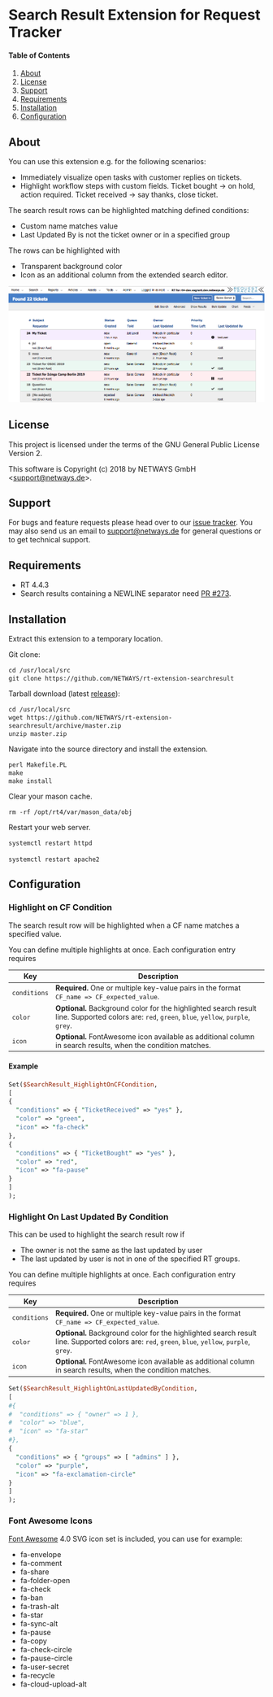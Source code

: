 # Search Result Extension for Request Tracker

#### Table of Contents

1. [About](#about)
2. [License](#license)
3. [Support](#support)
4. [Requirements](#requirements)
5. [Installation](#installation)
6. [Configuration](#configuration)

## About

You can use this extension e.g. for the following scenarios:

* Immediately visualize open tasks with customer replies on tickets.
* Highlight workflow steps with custom fields. Ticket bought -> on hold, action required. Ticket received -> say thanks, close ticket.

The search result rows can be highlighted matching defined conditions:

* Custom name matches value
* Last Updated By is not the ticket owner or in a specified group

The rows can be highlighted with

* Transparent background color
* Icon as an additional column from the extended search editor.

![Screenshot](doc/images/rt_extension_searchresult_highlight_rows_icons_colors.png)

## License

This project is licensed under the terms of the GNU General Public License Version 2.

This software is Copyright (c) 2018 by NETWAYS GmbH <[support@netways.de](mailto:support@netways.de)>.

## Support

For bugs and feature requests please head over to our [issue tracker](https://github.com/NETWAYS/rt-extension-searchresult/issues).
You may also send us an email to [support@netways.de](mailto:support@netways.de) for general questions or to get technical support.

## Requirements

- RT 4.4.3
- Search results containing a NEWLINE separator need [PR #273](https://github.com/bestpractical/rt/pull/273).

## Installation

Extract this extension to a temporary location.

Git clone:

```
cd /usr/local/src
git clone https://github.com/NETWAYS/rt-extension-searchresult
```

Tarball download (latest [release](https://github.com/NETWAYS/rt-extension-searchresult/releases/latest)):

```
cd /usr/local/src
wget https://github.com/NETWAYS/rt-extension-searchresult/archive/master.zip
unzip master.zip
```

Navigate into the source directory and install the extension.

```
perl Makefile.PL
make
make install
```

Clear your mason cache.

```
rm -rf /opt/rt4/var/mason_data/obj
```

Restart your web server.

```
systemctl restart httpd

systemctl restart apache2
```

## Configuration

### Highlight on CF Condition

The search result row will be highlighted when a CF name
matches a specified value.

You can define multiple highlights at once. Each configuration entry
requires

Key           | Description
--------------|----------------
`conditions`  | **Required.** One or multiple key-value pairs in the format `CF_name => CF_expected_value`.
`color`       | **Optional.** Background color for the highlighted search result line. Supported colors are: `red`, `green`, `blue`, `yellow`, `purple`, `grey`.
`icon`        | **Optional.** FontAwesome icon available as additional column in search results, when the condition matches.

#### Example

```perl
Set($SearchResult_HighlightOnCFCondition,
[
{
  "conditions" => { "TicketReceived" => "yes" },
  "color" => "green",
  "icon" => "fa-check"
},
{
  "conditions" => { "TicketBought" => "yes" },
  "color" => "red",
  "icon" => "fa-pause"
}
]
);
```

### Highlight On Last Updated By Condition

This can be used to highlight the search result row
if

* The owner is not the same as the last updated by user
* The last updated by user is not in one of the specified RT groups.

You can define multiple highlights at once. Each configuration entry
requires

Key           | Description
--------------|----------------
`conditions`  | **Required.** One or multiple key-value pairs in the format `CF_name => CF_expected_value`.
`color`       | **Optional.** Background color for the highlighted search result line. Supported colors are: `red`, `green`, `blue`, `yellow`, `purple`, `grey`.
`icon`        | **Optional.** FontAwesome icon available as additional column in search results, when the condition matches.

```perl
Set($SearchResult_HighlightOnLastUpdatedByCondition,
[
#{
#  "conditions" => { "owner" => 1 },
#  "color" => "blue",
#  "icon" => "fa-star"
#},
{
  "conditions" => { "groups" => [ "admins" ] },
  "color" => "purple",
  "icon" => "fa-exclamation-circle"
}
]
);
```

### Font Awesome Icons

[Font Awesome](https://fontawesome.com) 4.0 SVG icon set is
included, you can use for example:

* fa-envelope
* fa-comment
* fa-share
* fa-folder-open
* fa-check
* fa-ban
* fa-trash-alt
* fa-star
* fa-sync-alt
* fa-pause
* fa-copy
* fa-check-circle
* fa-pause-circle
* fa-user-secret
* fa-recycle
* fa-cloud-upload-alt
